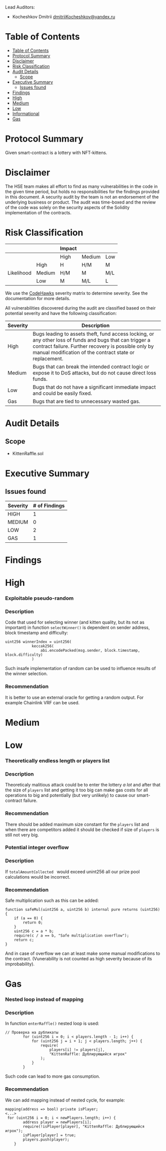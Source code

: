 <!-- Your report starts here! -->

Lead Auditors:

- Kocheshkov Dmitrii dmitriiKocheshkov@yandex.ru

# Table of Contents

- [Table of Contents](#table-of-contents)
- [Protocol Summary](#protocol-summary)
- [Disclaimer](#disclaimer)
- [Risk Classification](#risk-classification)
- [Audit Details](#audit-details)
  - [Scope](#scope)
- [Executive Summary](#executive-summary)
  - [Issues found](#issues-found)
- [Findings](#findings)
- [High](#high)
- [Medium](#medium)
- [Low](#low)
- [Informational](#informational)
- [Gas](#gas)

# Protocol Summary

Given smart-contract is a lottery with NFT-kittens.

# Disclaimer

The HSE team makes all effort to find as many vulnerabilities in the code in the given time period, but holds no responsibilities for the findings provided in this document. A security audit by the team is not an endorsement of the underlying business or product. The audit was time-boxed and the review of the code was solely on the security aspects of the Solidity implementation of the contracts.

# Risk Classification

|            |        | Impact |        |     |
| ---------- | ------ | ------ | ------ | --- |
|            |        | High   | Medium | Low |
|            | High   | H      | H/M    | M   |
| Likelihood | Medium | H/M    | M      | M/L |
|            | Low    | M      | M/L    | L   |

We use the [CodeHawks](https://docs.codehawks.com/hawks-auditors/how-to-evaluate-a-finding-severity) severity matrix to determine severity. See the documentation for more details.

All vulnerabilities discovered during the audit are classified based on their potential severity and have the following classification:

| Severity | Description                                                                                                                                                                                                                |
| -------- | -------------------------------------------------------------------------------------------------------------------------------------------------------------------------------------------------------------------------- |
| High     | Bugs leading to assets theft, fund access locking, or any other loss of funds and bugs that can trigger a contract failure. Further recovery is possible only by manual modification of the contract state or replacement. |
| Medium   | Bugs that can break the intended contract logic or expose it to DoS attacks, but do not cause direct loss funds.                                                                                                           |
| Low      | Bugs that do not have a significant immediate impact and could be easily fixed.                                                                                                                                            |
| Gas      | Bugs that are tied to unnecessary wasted gas.                                                                                                                                                                              |

# Audit Details

## Scope

- KittenRaffle.sol

# Executive Summary

## Issues found

| Severity | # of Findings |
| -------- | ------------- |
| HIGH     |       1        |
| MEDIUM   |        0       |
| LOW      |      2         |
| GAS      |      1         |

# Findings



# High

### Exploitable pseudo-random

### Description
Code that used for selecting winner  (and kitten quality, but its not as important) in function `selectWinner()` is dependent on sender address, block timestamp and difficulty:
```
uint256 winnerIndex = uint256(
            keccak256(
                abi.encodePacked(msg.sender, block.timestamp, block.difficulty)
            )
```
Such insafe implementation of random can be used to influence results of the winner selection.
### Recommendation
It is better to use an external oracle for getting a random output. For example Chainlink VRF can be used.



# Medium
# Low

### Theoretically endless length or players list
### Description
Theoreticaly malitious attack could be to enter the lottery *a lot* and after that the size of `players` list and getting it too big can make gas costs for all operations to big and potentially (but very unlikely) to cause our smart-contract failure. 
### Recommendation
There should be added maximum size constant for the `players` list and when there are competitors added it should be checked if size of `players` is still not very big.


### Potential integer overflow
### Description
If `totalAmountCollected ` would exceed unint256 all our prize pool calculations would be incorrect.
### Recommendation
Safe multiplication such as this can be added:
```
function safeMul(uint256 a, uint256 b) internal pure returns (uint256) {
    if (a == 0) {
        return 0;
    }
    uint256 c = a * b;
    require(c / a == b, "Safe multiplication overflow");
    return c;
}
```
And in case of overflow we can at least make some manual modifications to the contract. (Vunerability is not counted as high severity because of its improbability).


# Gas
### Nested loop instead of mapping

### Description
In function `enterRaffle()` nested loop is used:
```
// Проверка на дубликаты
        for (uint256 i = 0; i < players.length - 1; i++) {
            for (uint256 j = i + 1; j < players.length; j++) {
                require(
                    players[i] != players[j],
                    "KittenRaffle: Дублирующийся игрок"
                );
            }
        }
```
Such code can lead to more gas consumption.
### Recommendation
We can add mapping instead of nested cycle, for example:
```
mapping(address => bool) private isPlayer;
<...>
 for (uint256 i = 0; i < newPlayers.length; i++) {
        address player = newPlayers[i];
        require(!isPlayer[player], "KittenRaffle: Дублирующийся игрок");
        isPlayer[player] = true;
        players.push(player);
    }
```
